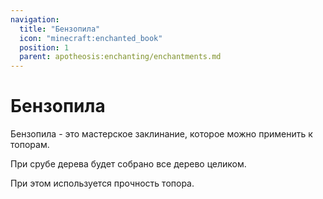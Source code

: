 ```yaml
---
navigation:
  title: "Бензопила"
  icon: "minecraft:enchanted_book"
  position: 1
  parent: apotheosis:enchanting/enchantments.md
---
```


# Бензопила

<Color id="dark_green">Бензопила</Color> - это мастерское заклинание, которое можно применить к топорам.

При срубе дерева будет собрано все дерево целиком.

При этом используется прочность топора.

